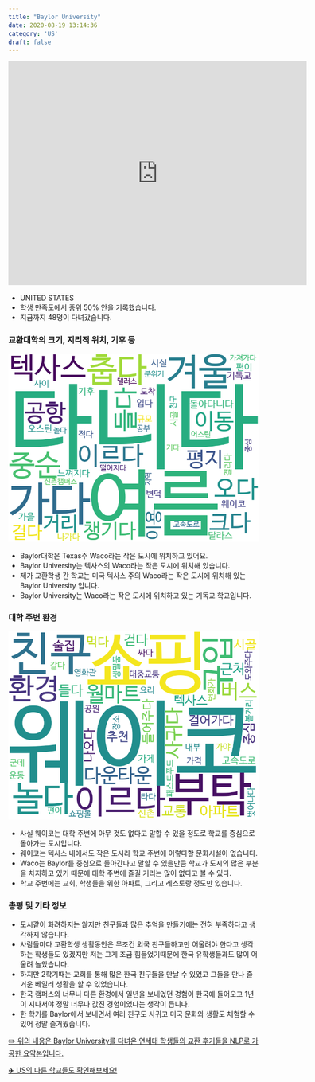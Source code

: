 ```yaml
---
title: "Baylor University"
date: 2020-08-19 13:14:36
category: 'US'
draft: false
---
```


<iframe
width="600"
height="450"
frameborder="0" style="border:0"
src="https://www.google.com/maps/embed/v1/place?key=AIzaSyC9e1AME-pVmWC4hBpFdu5S4dKzyepa3HQ&q=Baylor+University&center=31.5469132,-97.1210998&zoom=14" allowfullscreen>
</iframe>

* UNITED STATES
* 학생 만족도에서 중위 50% 안을 기록했습니다.
* 지금까지 48명이 다녀갔습니다. 

### 교환대학의 크기, 지리적 위치, 기후 등

![gen_info-WordCloud](../univ_wordclouds_okt/gen_info/US000009_gen_info_okt.png)

* Baylor대학은 Texas주 Waco라는 작은 도시에 위치하고 있어요.
* Baylor University는 텍사스의 Waco라는 작은 도시에 위치해 있습니다.
* 제가 교환학생 간 학교는 미국 텍사스 주의 Waco라는 작은 도시에 위치해 있는 Baylor University 입니다.
* Baylor University는 Waco라는 작은 도시에 위치하고 있는 기독교 학교입니다.


### 대학 주변 환경

![env_info-WordCloud](../univ_wordclouds_okt/env_info/US000009_env_info_okt.png)

* 사실 웨이코는 대학 주변에 아무 것도 없다고 말할 수 있을 정도로 학교를 중심으로 돌아가는 도시입니다.
* 웨이코는 텍사스 내에서도 작은 도시라 학교 주변에 이렇다할 문화시설이 없습니다.
* Waco는 Baylor를 중심으로 돌아간다고 말할 수 있을만큼 학교가 도시의 많은 부분을 차지하고 있기 때문에 대학 주변에 즐길 거리는 많이 없다고 볼 수 있다.
* 학교 주변에는 교회, 학생들을 위한 아파트, 그리고 레스토랑 정도만 있습니다.


### 총평 및 기타 정보 
* 도시같이 화려하지는 않지만 친구들과 많은 추억을 만들기에는 전혀 부족하다고 생각하지 않습니다.
* 사람들마다 교환학생 생활동안은 무조건 외국 친구들하고만 어울려야 한다고 생각하는 학생들도 있겠지만 저는 그게 조금 힘들었기때문에 한국 유학생들과도 많이 어울려 놀았습니다.
* 하지만 2학기때는 교회를 통해 많은 한국 친구들을 만날 수 있었고 그들을 만나 즐거운 베일러 생활을 할 수 있었습니다.
* 한국 캠퍼스와 너무나 다른 환경에서 일년을 보내었던 경험이 한국에 들어오고 1년이 지나서야 정말 너무나 값진 경험이었다는 생각이 듭니다.
* 한 학기를 Baylor에서 보내면서 여러 친구도 사귀고 미국 문화와 생활도 체험할 수 있어 정말 즐거웠습니다.


[✏️ 위의 내용은 Baylor University를 다녀온 연세대 학생들의 교환 후기들을 NLP로 가공한 요약본입니다.](http://oia.yonsei.ac.kr/partner/expReport.asp?ucode=US000009&bgbn=A)

[✈️ US의 다른 학교들도 확인해보세요!](https://yonsei-exchange.netlify.app/?category=US)
